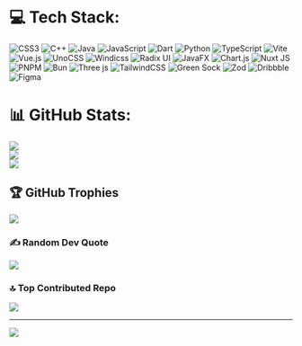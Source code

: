 
# 💻 Tech Stack:
![CSS3](https://img.shields.io/badge/css3-%231572B6.svg?style=flat&logo=css3&logoColor=white) ![C++](https://img.shields.io/badge/c++-%2300599C.svg?style=flat&logo=c%2B%2B&logoColor=white) ![Java](https://img.shields.io/badge/java-%23ED8B00.svg?style=flat&logo=openjdk&logoColor=white) ![JavaScript](https://img.shields.io/badge/javascript-%23323330.svg?style=flat&logo=javascript&logoColor=%23F7DF1E) ![Dart](https://img.shields.io/badge/dart-%230175C2.svg?style=flat&logo=dart&logoColor=white) ![Python](https://img.shields.io/badge/python-3670A0?style=flat&logo=python&logoColor=ffdd54) ![TypeScript](https://img.shields.io/badge/typescript-%23007ACC.svg?style=flat&logo=typescript&logoColor=white) ![Vite](https://img.shields.io/badge/vite-%23646CFF.svg?style=flat&logo=vite&logoColor=white) ![Vue.js](https://img.shields.io/badge/vue.js-%2335495e.svg?style=flat&logo=vuedotjs&logoColor=%234FC08D) ![UnoCSS](https://img.shields.io/badge/unocss-333333.svg?style=flat&logo=unocss&logoColor=white) ![Windicss](https://img.shields.io/badge/windicss-48B0F1.svg?style=flat&logo=windi-css&logoColor=white) ![Radix UI](https://img.shields.io/badge/radix%20ui-161618.svg?style=flat&logo=radix-ui&logoColor=white) ![JavaFX](https://img.shields.io/badge/javafx-%23FF0000.svg?style=flat&logo=javafx&logoColor=white) ![Chart.js](https://img.shields.io/badge/chart.js-F5788D.svg?style=flat&logo=chart.js&logoColor=white) ![Nuxt JS](https://img.shields.io/badge/Nuxt-002E3B?style=flat&logo=nuxt.js&logoColor=#00DC82) ![PNPM](https://img.shields.io/badge/pnpm-%234a4a4a.svg?style=flat&logo=pnpm&logoColor=f69220) ![Bun](https://img.shields.io/badge/Bun-%23000000.svg?style=flat&logo=bun&logoColor=white) ![Three js](https://img.shields.io/badge/threejs-black?style=flat&logo=three.js&logoColor=white) ![TailwindCSS](https://img.shields.io/badge/tailwindcss-%2338B2AC.svg?style=flat&logo=tailwind-css&logoColor=white) ![Green Sock](https://img.shields.io/badge/green%20sock-88CE02?style=flat&logo=greensock&logoColor=white) ![Zod](https://img.shields.io/badge/zod-%233068b7.svg?style=flat&logo=zod&logoColor=white) ![Dribbble](https://img.shields.io/badge/Dribbble-EA4C89?style=flat&logo=dribbble&logoColor=white) ![Figma](https://img.shields.io/badge/figma-%23F24E1E.svg?style=flat&logo=figma&logoColor=white)
# 📊 GitHub Stats:
![](https://github-readme-stats.vercel.app/api?username=muaamalrafid&theme=dark&hide_border=true&include_all_commits=true&count_private=true)<br/>
![](https://github-readme-streak-stats.herokuapp.com/?user=muaamalrafid&theme=dark&hide_border=true)<br/>
![](https://github-readme-stats.vercel.app/api/top-langs/?username=muaamalrafid&theme=dark&hide_border=true&include_all_commits=true&count_private=true&layout=compact)

## 🏆 GitHub Trophies
![](https://github-profile-trophy.vercel.app/?username=muaamalrafid&theme=radical&no-frame=false&no-bg=true&margin-w=4)

### ✍️ Random Dev Quote
![](https://quotes-github-readme.vercel.app/api?type=horizontal&theme=radical)

### 🔝 Top Contributed Repo
![](https://github-contributor-stats.vercel.app/api?username=muaamalrafid&limit=5&theme=dark&combine_all_yearly_contributions=true)

---
[![](https://visitcount.itsvg.in/api?id=muaamalrafid&icon=0&color=0)](https://visitcount.itsvg.in)

<!-- Proudly created with GPRM ( https://gprm.itsvg.in ) -->
